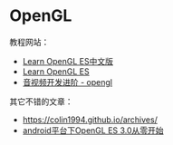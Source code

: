 # OpenGL

教程网站：

+ [Learn OpenGL ES中文版](https://learnopengl-cn.github.io/)
+ [Learn OpenGL ES](https://learnopengl.com/)
+ [音视频开发进阶 - opengl](https://glumes.com/categories/opengl/)



其它不错的文章：

+ https://colin1994.github.io/archives/
+ [android平台下OpenGL ES 3.0从零开始](https://blog.csdn.net/byhook/article/details/83715360)



